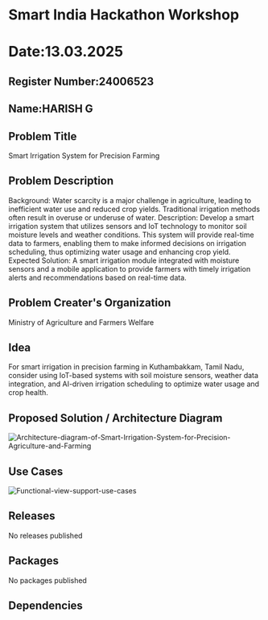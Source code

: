 # Smart India Hackathon Workshop
# Date:13.03.2025
## Register Number:24006523
## Name:HARISH G
## Problem Title
Smart Irrigation System for Precision Farming
## Problem Description
Background: Water scarcity is a major challenge in agriculture, leading to inefficient water use and reduced crop yields. Traditional irrigation methods often result in overuse or underuse of water. Description: Develop a smart irrigation system that utilizes sensors and IoT technology to monitor soil moisture levels and weather conditions. This system will provide real-time data to farmers, enabling them to make informed decisions on irrigation scheduling, thus optimizing water usage and enhancing crop yield. Expected Solution: A smart irrigation module integrated with moisture sensors and a mobile application to provide farmers with timely irrigation alerts and recommendations based on real-time data.


## Problem Creater's Organization
Ministry of Agriculture and Farmers Welfare

## Idea
For smart irrigation in precision farming in Kuthambakkam, Tamil Nadu, consider using IoT-based systems with soil moisture sensors, weather data integration, and AI-driven irrigation scheduling to optimize water usage and crop health. 


## Proposed Solution / Architecture Diagram

![Architecture-diagram-of-Smart-Irrigation-System-for-Precision-Agriculture-and-Farming](https://github.com/user-attachments/assets/4aa2e80a-908f-41cd-a349-c8a2b8b551de)


## Use Cases
![Functional-view-support-use-cases](https://github.com/user-attachments/assets/e88a55ab-1d40-4c5e-9083-b52b47e6cb38)


## Releases
No releases published

## Packages
No packages published




## Dependencies

